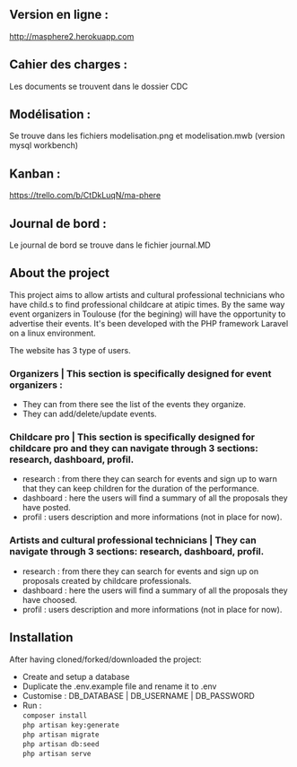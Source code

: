 ## Version en ligne :  
http://masphere2.herokuapp.com  
  
## Cahier des charges :  
Les documents se trouvent dans le dossier CDC  
  
## Modélisation :  
Se trouve dans les fichiers modelisation.png et modelisation.mwb (version mysql workbench)  
  
## Kanban :  
https://trello.com/b/CtDkLuqN/ma-phere  
  
## Journal de bord :  
Le journal de bord se trouve dans le fichier journal.MD  
  
## About the project

This project aims to allow artists and cultural professional technicians who have child.s to find professional childcare at atipic times. By the same way event organizers in Toulouse (for the begining) will have the opportunity to advertise their events. It's been developed with the PHP framework Laravel on a linux environment.

The website has 3 type of users.

### Organizers | This section is specifically designed for event organizers :
- They can from there see the list of the events they organize.
- They can add/delete/update events.

### Childcare pro | This section is specifically designed for childcare pro and they can navigate through 3 sections: research, dashboard, profil.
- research : from there they can search for events and sign up to warn that they can keep children for the duration of the performance.
- dashboard : here the users will find a summary of all the proposals they have posted.
- profil : users description and more informations (not in place for now).

### Artists and cultural professional technicians | They can navigate through 3 sections: research, dashboard, profil.
- research : from there they can search for events and sign up on proposals created by childcare professionals.
- dashboard : here the users will find a summary of all the proposals they have choosed.
- profil : users description and more informations (not in place for now).

## Installation

After having cloned/forked/downloaded the project:
- Create and setup a database
- Duplicate the .env.example file and rename it to .env
- Customise : DB_DATABASE | DB_USERNAME | DB_PASSWORD
- Run :<br />
    ```composer install```<br />
    ```php artisan key:generate```<br />
    ```php artisan migrate```<br />
    ```php artisan db:seed```<br />
    ```php artisan serve```<br />
